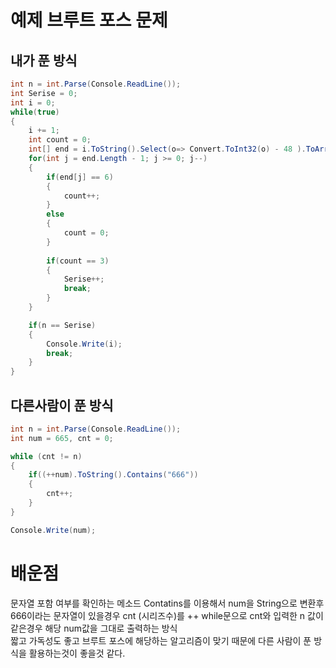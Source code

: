 # 예제 브루트 포스 문제

## 내가 푼 방식
``` cs
int n = int.Parse(Console.ReadLine());
int Serise = 0;
int i = 0;
while(true)
{
    i += 1;
    int count = 0;
    int[] end = i.ToString().Select(o=> Convert.ToInt32(o) - 48 ).ToArray();
    for(int j = end.Length - 1; j >= 0; j--)
    {
        if(end[j] == 6)
        {
            count++;
        }
        else
        {
            count = 0;
        }
        
        if(count == 3)
        {
            Serise++;
            break;
        }
    }

    if(n == Serise)
    {
        Console.Write(i);
        break;
    }
}
```

## 다른사람이 푼 방식
``` cs
int n = int.Parse(Console.ReadLine());
int num = 665, cnt = 0;

while (cnt != n)
{
    if((++num).ToString().Contains("666"))
    {
        cnt++;
    }
}

Console.Write(num);
```

# 배운점
문자열 포함 여부를 확인하는 메소드 Contatins를 이용해서 num을 String으로 변환후 666이라는 문자열이 있을경우 cnt (시리즈수)를 ++ while문으로 cnt와 입력한 n 값이 같은경우 해당 num값을 그대로 출력하는 방식  
짧고 가독성도 좋고 브루트 포스에 해당하는 알고리즘이 맞기 때문에 다른 사람이 푼 방식을 활용하는것이 좋을것 같다.  

 


